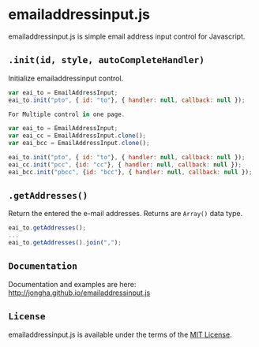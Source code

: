# emailaddressinput.js
emailaddressinput.js is simple email address input control for Javascript.

## `.init(id, style, autoCompleteHandler)`
Initialize emailaddressinput control.

```Javascript
var eai_to = EmailAddressInput;
eai_to.init("pto", { id: "to"}, { handler: null, callback: null });
```
```Javascript
For Multiple control in one page.

var eai_to = EmailAddressInput;
var eai_cc = EmailAddressInput.clone();
var eai_bcc = EmailAddressInput.clone();

eai_to.init("pto", { id: "to"}, { handler: null, callback: null });
eai_cc.init("pcc", {id: "cc"}, { handler: null, callback: null });
eai_bcc.init("pbcc", {id: "bcc"}, { handler: null, callback: null });
```

## `.getAddresses()`
Return the entered the e-mail addresses. Returns are `Array()` data type.
```Javascript
eai_to.getAddresses();
...
eai_to.getAddresses().join(",");
```

## `Documentation`
Documentation and examples are here: http://jongha.github.io/emailaddressinput.js

## `License`

emailaddressinput.js is available under the terms of the [MIT License](https://github.com/jongha/emailaddressinput.js/blob/master/LICENSE).
